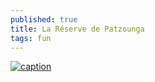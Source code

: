 ```yaml
---
published: true
title: La Réserve de Patzounga
tags: fun
---
```


[![caption](https://img.youtube.com/vi/Ix-O0aFOOO8/0.jpg)](https://www.youtube.com/watch?v=Ix-O0aFOOO8)
